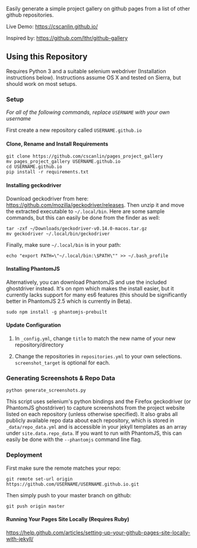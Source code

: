 Easily generate a simple project gallery on github pages from a list of other github repositories.

Live Demo: https://cscanlin.github.io/

Inspired by: https://github.com/lthr/github-gallery

## Using this Repository

Requires Python 3 and a suitable selenium webdriver (Installation instructions below). Instructions assume OS X and tested on Sierra, but should work on most setups.

### Setup

*For all of the following commands, replace `USERNAME` with your own username*

First create a new repository called `USERNAME.github.io`

#### Clone, Rename and Install Requirements

    git clone https://github.com/cscanlin/pages_project_gallery
    mv pages_project_gallery USERNAME.github.io
    cd USERNAME.github.io
    pip install -r requirements.txt

#### Installing geckodriver

Download geckodriver from here: https://github.com/mozilla/geckodriver/releases. Then unzip it and move the extracted executable to `~/.local/bin`. Here are some sample commands, but this can easily be done from the finder as well:

    tar -zxf ~/Downloads/geckodriver-v0.14.0-macos.tar.gz
    mv geckodriver ~/.local/bin/geckodriver

Finally, make sure `~/.local/bin` is in your path:

    echo "export PATH=\"~/.local/bin:\$PATH\"" >> ~/.bash_profile

#### Installing PhantomJS

Alternatively, you can download PhantomJS and use the included ghostdriver instead. It's on npm which makes the install easier, but it currently lacks support for many es6 features (this should be significantly better in PhantomJS 2.5 which is currently in Beta).

    sudo npm install -g phantomjs-prebuilt

#### Update Configuration

1. In `_config.yml`, change `title` to match the new name of your new repository/directory

2. Change the repositories in `repositories.yml` to your own selections. `screenshot_target` is optional for each.

### Generating Screenshots & Repo Data

    python generate_screenshots.py

This script uses selenium's python bindings and the Firefox geckodriver (or PhantomJS ghostdriver) to capture screenshots from the project website listed on each repository (unless otherwise specified). It also grabs all publicly available repo data about each repository, which is stored in `_data/repo_data.yml` and is accessible in your jekyll templates as an array under `site.data.repo_data`. If you want to run with PhantomJS, this can easily be done with the `--phantomjs` command line flag.

### Deployment

First make sure the remote matches your repo:

    git remote set-url origin https://github.com/USERNAME/USERNAME.github.io.git

Then simply push to your master branch on github:

    git push origin master

#### Running Your Pages Site Locally (Requires Ruby)

https://help.github.com/articles/setting-up-your-github-pages-site-locally-with-jekyll/
